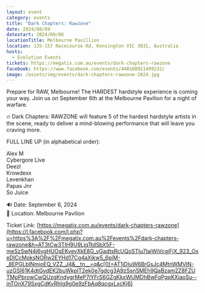 ```yaml
---
layout: event
category: events
title: "Dark Chapters: Rawzone"
date: 2024/08/09
datestart: 2024/09/06
locationTitle: Melbourne Pavillion
location: 135-157 Racecourse Rd, Kensington VIC 3031, Australia
hosts:
  - Evolution Events
tickets: https://megatix.com.au/events/dark-chapters-rawzone
facebook: https://www.facebook.com/events/448108911499232/
image: /assets/img/events/dark-chapters-rawzone-2024.jpg
---
```


Prepare for RAW, Melbourne! The HARDEST hardstyle experience is coming your way. Join us on September 6th at the Melbourne Pavilion for a night of warfare.

🔥 Dark Chapters: RAWZONE will feature 5 of the hardest hardstyle artists in the scene, ready to deliver a mind-blowing performance that will leave you craving more.

FULL LINE UP (in alphabetical order):

Alex M  
Cybergore Live  
Deezl  
Krowdexx  
Levenkhan  
Papas Jnr  
So Juice

  

🔊 Date: September 6, 2024  
📍 Location: Melbourne Pavilion

Ticket Link: [https://megatix.com.au/events/dark-chapters-rawzone](https://l.facebook.com/l.php?u=https%3A%2F%2Fmegatix.com.au%2Fevents%2Fdark-chapters-rawzone&h=AT3tCw3TIH9U9LjqTtdSbX5F-meSzSwN4j6vgHUOsEKvevXkE8G_vGadtsRcUQoSTIu7lajWiVcgjFjX_923_OxeDICcMoksNORw2EYHd17Cg4aXikw5_6piM-_8EPGLbINmioEQ_VZZ_J4&__tn__=q&c[0]=AT1jDIuW6BrGsJc4MtnWMVIN-uzGSI61K4dtGvdEK2buWkplT2ek0e7gdcg3A9zSsnSMEh9QaBzam2Z8FZUTMpPbrowCwQUzgKndygrMeP7lYFrS6GZgKkxWUMDhBwFqPgpKXiaoSu--jnTOnX79SxgCdKvRhIg9g0e9zFbAq8qcgxLxcKj6)